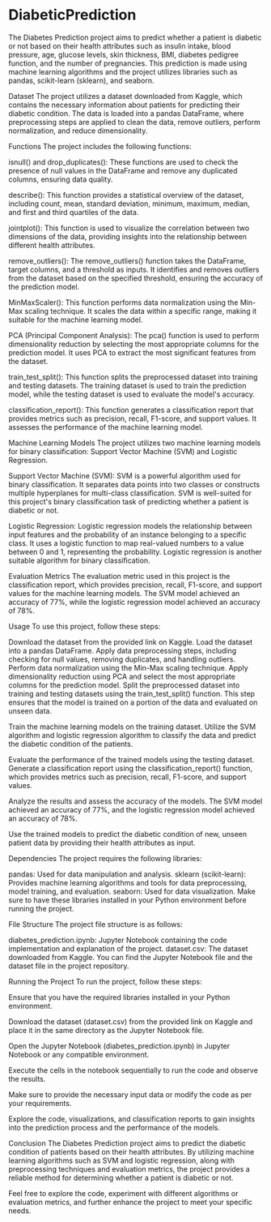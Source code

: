 # DiabeticPrediction
The Diabetes Prediction project aims to predict whether a patient is diabetic or not based on their health attributes such as insulin intake, blood pressure, age, glucose levels, skin thickness, BMI, diabetes pedigree function, and the number of pregnancies. This prediction is made using machine learning algorithms and the project utilizes libraries such as pandas, scikit-learn (sklearn), and seaborn.

Dataset
The project utilizes a dataset downloaded from Kaggle, which contains the necessary information about patients for predicting their diabetic condition. The data is loaded into a pandas DataFrame, where preprocessing steps are applied to clean the data, remove outliers, perform normalization, and reduce dimensionality.

Functions
The project includes the following functions:

isnull() and drop_duplicates(): These functions are used to check the presence of null values in the DataFrame and remove any duplicated columns, ensuring data quality.

describe(): This function provides a statistical overview of the dataset, including count, mean, standard deviation, minimum, maximum, median, and first and third quartiles of the data.

jointplot(): This function is used to visualize the correlation between two dimensions of the data, providing insights into the relationship between different health attributes.

remove_outliers(): The remove_outliers() function takes the DataFrame, target columns, and a threshold as inputs. It identifies and removes outliers from the dataset based on the specified threshold, ensuring the accuracy of the prediction model.

MinMaxScaler(): This function performs data normalization using the Min-Max scaling technique. It scales the data within a specific range, making it suitable for the machine learning model.

PCA (Principal Component Analysis): The pca() function is used to perform dimensionality reduction by selecting the most appropriate columns for the prediction model. It uses PCA to extract the most significant features from the dataset.

train_test_split(): This function splits the preprocessed dataset into training and testing datasets. The training dataset is used to train the prediction model, while the testing dataset is used to evaluate the model's accuracy.

classification_report(): This function generates a classification report that provides metrics such as precision, recall, F1-score, and support values. It assesses the performance of the machine learning model.

Machine Learning Models
The project utilizes two machine learning models for binary classification: Support Vector Machine (SVM) and Logistic Regression.

Support Vector Machine (SVM): SVM is a powerful algorithm used for binary classification. It separates data points into two classes or constructs multiple hyperplanes for multi-class classification. SVM is well-suited for this project's binary classification task of predicting whether a patient is diabetic or not.

Logistic Regression: Logistic regression models the relationship between input features and the probability of an instance belonging to a specific class. It uses a logistic function to map real-valued numbers to a value between 0 and 1, representing the probability. Logistic regression is another suitable algorithm for binary classification.

Evaluation Metrics
The evaluation metric used in this project is the classification report, which provides precision, recall, F1-score, and support values for the machine learning models. The SVM model achieved an accuracy of 77%, while the logistic regression model achieved an accuracy of 78%.

Usage
To use this project, follow these steps:

Download the dataset from the provided link on Kaggle.
Load the dataset into a pandas DataFrame.
Apply data preprocessing steps, including checking for null values, removing duplicates, and handling outliers.
Perform data normalization using the Min-Max scaling technique.
Apply dimensionality reduction using PCA and select the most appropriate columns for the prediction model.
Split the preprocessed dataset into training and testing datasets using the train_test_split() function. This step ensures that the model is trained on a portion of the data and evaluated on unseen data.

Train the machine learning models on the training dataset. Utilize the SVM algorithm and logistic regression algorithm to classify the data and predict the diabetic condition of the patients.

Evaluate the performance of the trained models using the testing dataset. Generate a classification report using the classification_report() function, which provides metrics such as precision, recall, F1-score, and support values.

Analyze the results and assess the accuracy of the models. The SVM model achieved an accuracy of 77%, and the logistic regression model achieved an accuracy of 78%.

Use the trained models to predict the diabetic condition of new, unseen patient data by providing their health attributes as input.

Dependencies
The project requires the following libraries:

pandas: Used for data manipulation and analysis.
sklearn (scikit-learn): Provides machine learning algorithms and tools for data preprocessing, model training, and evaluation.
seaborn: Used for data visualization.
Make sure to have these libraries installed in your Python environment before running the project.

File Structure
The project file structure is as follows:

diabetes_prediction.ipynb: Jupyter Notebook containing the code implementation and explanation of the project.
dataset.csv: The dataset downloaded from Kaggle.
You can find the Jupyter Notebook file and the dataset file in the project repository.

Running the Project
To run the project, follow these steps:

Ensure that you have the required libraries installed in your Python environment.

Download the dataset (dataset.csv) from the provided link on Kaggle and place it in the same directory as the Jupyter Notebook file.

Open the Jupyter Notebook (diabetes_prediction.ipynb) in Jupyter Notebook or any compatible environment.

Execute the cells in the notebook sequentially to run the code and observe the results.

Make sure to provide the necessary input data or modify the code as per your requirements.

Explore the code, visualizations, and classification reports to gain insights into the prediction process and the performance of the models.

Conclusion
The Diabetes Prediction project aims to predict the diabetic condition of patients based on their health attributes. By utilizing machine learning algorithms such as SVM and logistic regression, along with preprocessing techniques and evaluation metrics, the project provides a reliable method for determining whether a patient is diabetic or not.

Feel free to explore the code, experiment with different algorithms or evaluation metrics, and further enhance the project to meet your specific needs.
